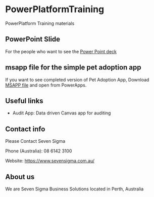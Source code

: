 # PowerPlatformTraining
 PowerPlatform Training materials


## PowerPoint Slide
For the people who want to see the [Power Point deck](PowerPlatform101.pptx)

## msapp file for the simple pet adoption app
If you want to see completed version of Pet Adoption App, Download [MSAPP file](PetAdoptionApp.msapp) and open from PowerApps.

## Useful links
- Audit App: Data driven Canvas app for auditing 

## Contact info

Please Contact Seven Sigma

Phone (Australia): 08 6142 3100

Website: https://www.sevensigma.com.au/

## About us
We are Seven Sigma Business Solutions located in Perth, Australia
